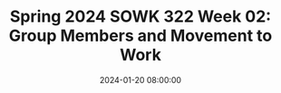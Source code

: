 ---
layout: single_presentation
name: spring-2024-sowk-322-week-02-group-members-and-movement-to-work.md
title: "Spring 2024 SOWK 322 Week 02: Group Members and Movement to Work"
date:  2024-01-20 08:00:00
presentation_id: ZI6LL0
permalink: /ZI6LL0/
redirect_from:
  - /presentations/ZI6LL0/spring-2024-sowk-322-week-02-group-members-and-movement-to-work
slides: 
  - slide_name: deck-12041-large-0.jpeg
    slide_text: >
      <p>GROUP MEMBERS AND MOVEMENT TO WORK SPRING 2024 SOWK 322 WEEK 02
      Jacob Campbell, Ph.D. LICSW Heritage University</p>
      
  - slide_name: deck-12041-large-1.jpeg
    slide_text: >
      <p>􀲰
      TASKS FOR WEEK 02 Engage in Forums
      THINGS TO DO THIS WEEK
      Chapter 2 Discussion Prompts Watch lecture video and other video shared
      History of Persons with Disabilities Groups 1-6 Forums
      Read Chapter 2
      Optional Questions about Assignment 03</p>
      
  - slide_name: deck-12041-large-2.jpeg
    slide_text: >
      <p>THE STORY OF THE SECOND HALF OF THE TWENTIETH CENTURY AND EARLY TWENTY-FIRST CENTURY IS A STORY OF FREEDOM, EMPOWERMENT, AND INFINITELY GREATER ACCESS TO THE GOODS OF SOCIETY FOR PERSONS WITH DISABILITIES. PAGE 36 OF ROTHMAN (2018)</p>
      
  - slide_name: deck-12041-large-3.jpeg
    slide_text: >
      <p>BITTY &amp; BEAU’S COFFEE SHOP
      ff
      A human rights movement disguised as a co ee shop</p>
      
  - slide_name: deck-12041-large-4.jpeg
    slide_text: >
      <p>PRE-EMPLOYMENT TRANSITION SERVICES DSHS DIVISION OF VOCATIONAL REHABILITATION
      Workplace Readiness: Soft skills training, time management, punctuality, inancial literacy, mock interviews, resume building, accessing services/supports. Work-Based Learning: Job shadowing, workplace tours, informational interviews, paid internships.
      f
      Self-Advocacy: Instruction on when/how to disclose disability. Instruction on when/how to request accommodations. Instruction on self-determination.</p>
      
  - slide_name: deck-12041-large-5.jpeg
    slide_text: >
      <p>ROLL FOR GROUPS Photo by Nika Benedictova on Unsplash</p>
      
  - slide_name: deck-12041-large-6.jpeg
    slide_text: >
      <p>DISABILITY POPULATION GROUP PRESENTATION Week 06 to work on as assignment Groups 1-3 Presentation Monday 02/26/24 Groups 4-6 Presentation Monday 03/04/24
      Self-Re lection Questionnaire
      f
      􀙗
      ASSIGNMENT 03 - OVERVIEW
      10-20 slides 2 Peer-Reviewed Sources Textbook Citation
      CONTENT INCLUDES
      • • • • • •
      Causes of the disability The characteristics that are generally associated with the disability The impact the disability often has on the individual, their family, and potentially the community Interventions that social workers often implement to support clients with this disability Strengths that might be found in persons with this disability or their families The types of support or services that might be needed for this population</p>
      
presentation_description: >
  <p>Things are getting started for SOWK 322. This week’s readings are around a historical perspective of advocacy and creating change for persons who experience disabilities. I’ve made the assignments for who is doing which group, and you will get an opportunity to connect with your group members. The following are your learning objectives this week:</p>
  <ul>
  <li>Identify historical perspectives on disability</li>
  <li>Describe general changes in policy over the past 300 years</li>
  <li>Prepare for group presentations</li>
  </ul>
  
downloadable_slides: deck-12041.pdf
slides_count: 7
header:
  teaser: deck-12041-thumb-0.jpeg
presentation_video:
location: "Heritage University"
tags:
  - Heritage University
  - BASW Program
  - SOWK 322
---